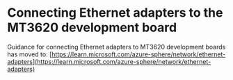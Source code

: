 # Connecting Ethernet adapters to the MT3620 development board

Guidance for connecting Ethernet adapters to MT3620 development boards has moved to: [https://learn.microsoft.com/azure-sphere/network/ethernet-adapters](https://learn.microsoft.com/azure-sphere/network/ethernet-adapters)